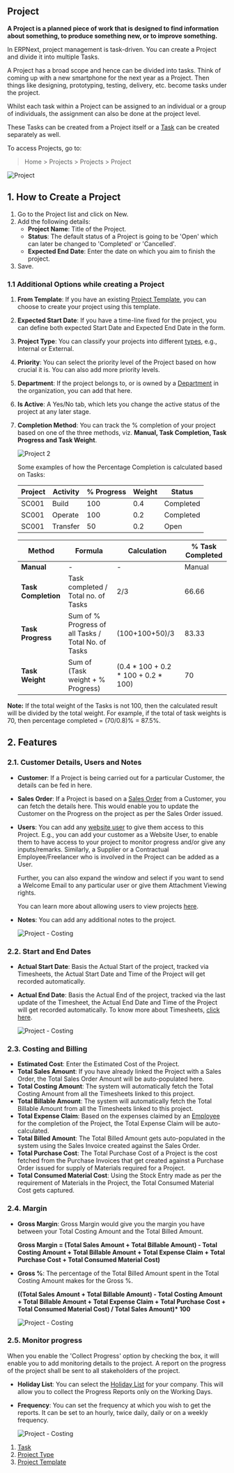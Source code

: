 ## Project

**A Project is a planned piece of work that is designed to find information about something, to produce something new, or to improve something.**

In ERPNext, project management is task-driven. You can create a Project and divide it into multiple Tasks.

A Project has a broad scope and hence can be divided into tasks. Think of coming up with a new smartphone for the next year as a Project. Then things like designing, prototyping, testing, delivery, etc. become tasks under the project.

Whilst each task within a Project can be assigned to an individual or a group of individuals, the assignment can also be done at the project level.

These Tasks can be created from a Project itself or a [Task](https://docs.erpnext.com/docs/v13/user/manual/en/projects/tasks.html) can be created separately as well.

To access Projects, go to:

> Home > Projects > Projects > Project

![Project](https://docs.erpnext.com/files/projects-project-intro7cb73c.png)

## 1\. How to Create a Project

1.  Go to the Project list and click on New.
2.  Add the following details:
    *   **Project Name**: Title of the Project.
    *   **Status**: The default status of a Project is going to be 'Open' which can later be changed to 'Completed' or 'Cancelled'.
    *   **Expected End Date**: Enter the date on which you aim to finish the project.
3.  Save.

### 1.1 Additional Options while creating a Project

1.  **From Template**: If you have an existing [Project Template](https://docs.erpnext.com/docs/v13/user/manual/en/projects/project-template), you can choose to create your project using this template.
2.  **Expected Start Date**: If you have a time-line fixed for the project, you can define both expected Start Date and Expected End Date in the form.
3.  **Project Type**: You can classify your projects into different [types](https://docs.erpnext.com/docs/v13/user/manual/en/projects/project-type), e.g., Internal or External.
4.  **Priority**: You can select the priority level of the Project based on how crucial it is. You can also add more priority levels.
5.  **Department**: If the project belongs to, or is owned by a [Department](https://docs.erpnext.com/docs/v13/user/manual/en/human-resources/department) in the organization, you can add that here.
6.  **Is Active**: A Yes/No tab, which lets you change the active status of the project at any later stage.
7.  **Completion Method**: You can track the % completion of your project based on one of the three methods, viz. **Manual, Task Completion, Task Progress and Task Weight**.
    
    ![Project 2](https://docs.erpnext.com/files/project-proj.png)
    
    Some examples of how the Percentage Completion is calculated based on Tasks:
    
    | Project | Activity | % Progress | Weight | Status |
    | --- | --- | --- | --- | --- |
    | SC001 | Build | 100 | 0.4 | Completed |
    | SC001 | Operate | 100 | 0.2 | Completed |
    | SC001 | Transfer | 50  | 0.2 | Open |
    
    | Method | Formula | Calculation | % Task Completed |
    | --- | --- | --- | --- |
    | **Manual** | \-  | \-  | Manual |
    | **Task Completion** | Task completed / Total no. of Tasks | 2/3 | 66.66 |
    | **Task Progress** | Sum of % Progress of all Tasks / Total No. of Tasks | (100+100+50)/3 | 83.33 |
    | **Task Weight** | Sum of (Task weight + % Progress) | (0.4 \* 100 + 0.2 \* 100 + 0.2 \* 100) | 70  |
    

**Note:** If the total weight of the Tasks is not 100, then the calculated result will be divided by the total weight. For example, if the total of task weights is 70, then percentage completed = (70/0.8)% = 87.5%.

## 2\. Features

### 2.1. Customer Details, Users and Notes

*   **Customer**: If a Project is being carried out for a particular Customer, the details can be fed in here.
*   **Sales Order**: If a Project is based on a [Sales Order](https://docs.erpnext.com/docs/v13/user/manual/en/selling/sales-order) from a Customer, you can fetch the details here. This would enable you to update the Customer on the Progress on the project as per the Sales Order issued.
*   **Users**: You can add any [website user](https://docs.erpnext.com/docs/v13/user/manual/en/setting-up/users-and-permissions/adding-users) to give them access to this Project. E.g., you can add your customer as a Website User, to enable them to have access to your project to monitor progress and/or give any inputs/remarks. Similarly, a Supplier or a Contractual Employee/Freelancer who is involved in the Project can be added as a User.
    
    Further, you can also expand the window and select if you want to send a Welcome Email to any particular user or give them Attachment Viewing rights.
    
    You can learn more about allowing users to view projects [here](https://docs.erpnext.com/docs/v13/user/manual/en/projects/project-customer-portal).
    
*   **Notes**: You can add any additional notes to the project.
    
    ![Project - Costing](https://docs.erpnext.com/files/projects-customer-users-notes.png)
    

### 2.2. Start and End Dates

*   **Actual Start Date**: Basis the Actual Start of the project, tracked via Timesheets, the Actual Start Date and Time of the Project will get recorded automatically.
*   **Actual End Date**: Basis the Actual End of the project, tracked via the last update of the Timesheet, the Actual End Date and Time of the Project will get recorded automatically. To know more about Timesheets, [click here](https://docs.erpnext.com/docs/v13/user/manual/en/projects/timesheets/).
    
    ![Project - Costing](https://docs.erpnext.com/files/projects-start-time-end-time.png)
    

### 2.3. Costing and Billing

*   **Estimated Cost**: Enter the Estimated Cost of the Project.
*   **Total Sales Amount**: If you have already linked the Project with a Sales Order, the Total Sales Order Amount will be auto-populated here.
*   **Total Costing Amount**: The system will automatically fetch the Total Costing Amount from all the Timesheets linked to this project.
*   **Total Billable Amount**: The system will automatically fetch the Total Billable Amount from all the Timesheets linked to this project.
*   **Total Expense Claim**: Based on the expenses claimed by an [Employee](https://docs.erpnext.com/docs/v13/user/manual/en/human-resources/employee) for the completion of the Project, the Total Expense Claim will be auto-calculated.
*   **Total Billed Amount**: The Total Billed Amount gets auto-populated in the system using the Sales Invoice created against the Sales Order.
*   **Total Purchase Cost**: The Total Purchase Cost of a Project is the cost fetched from the Purchase Invoices that get created against a Purchase Order issued for supply of Materials required for a Project.
*   **Total Consumed Material Cost**: Using the Stock Entry made as per the requirement of Materials in the Project, the Total Consumed Material Cost gets captured.

### 2.4. Margin

*   **Gross Margin**: Gross Margin would give you the margin you have between your Total Costing Amount and the Total Billed Amount.
    
    **Gross Margin = (Total Sales Amount + Total Billable Amount) - Total Costing Amount + Total Billable Amount + Total Expense Claim + Total Purchase Cost + Total Consumed Material Cost)**
    
*   **Gross %**: The percentage of the Total Billed Amount spent in the Total Costing Amount makes for the Gross %.
    
    **((Total Sales Amount + Total Billable Amount) - Total Costing Amount + Total Billable Amount + Total Expense Claim + Total Purchase Cost + Total Consumed Material Cost) / Total Sales Amount)\* 100**
    
    ![Project - Costing](https://docs.erpnext.com/files/projects-costing-and-billing.png)
    

### 2.5. Monitor progress

When you enable the 'Collect Progress' option by checking the box, it will enable you to add monitoring details to the project. A report on the progress of the project shall be sent to all stakeholders of the project.

*   **Holiday List**: You can select the [Holiday List](https://docs.erpnext.com/docs/v13/user/manual/en/human-resources/holiday-list) for your company. This will allow you to collect the Progress Reports only on the Working Days.
*   **Frequency**: You can set the frequency at which you wish to get the reports. It can be set to an hourly, twice daily, daily or on a weekly frequency.
    
    ![Project - Costing](https://docs.erpnext.com/files/projects-monitor-progress.png)
    

1.  [Task](https://docs.erpnext.com/docs/v13/user/manual/en/projects/tasks)
2.  [Project Type](https://docs.erpnext.com/docs/v13/user/manual/en/projects/project-type)
3.  [Project Template](https://docs.erpnext.com/docs/v13/user/manual/en/projects/project-template)